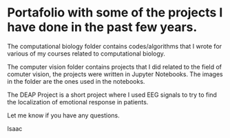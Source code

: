 # Portafolio with some of the projects I have done in the past few years.

The computational biology folder contains codes/algorithms that I wrote for various of my courses related to computational biology.

The computer vision folder contains projects that I did related to the field of comuter vision, the projects were written in Jupyter Notebooks. The images in the folder are the ones used in the notebooks.

The DEAP Project is a short project where I used EEG signals to try to find the localization of emotional response in patients.

Let me know if you have any questions.

Isaac
